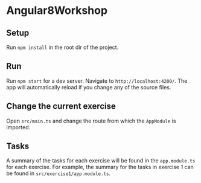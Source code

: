 # Angular8Workshop

## Setup
Run `npm install` in the root dir of the project.

## Run
Run `npm start` for a dev server. Navigate to `http://localhost:4200/`. The app will automatically reload if you change any of the source files.

## Change the current exercise
Open `src/main.ts` and change the route from which the `AppModule` is imported.

## Tasks
A summary of the tasks for each exercise will be found in the `app.module.ts` for each exercise. For example, the summary for the tasks in exercise 1 can be found in `src/exercise1/app.module.ts`.